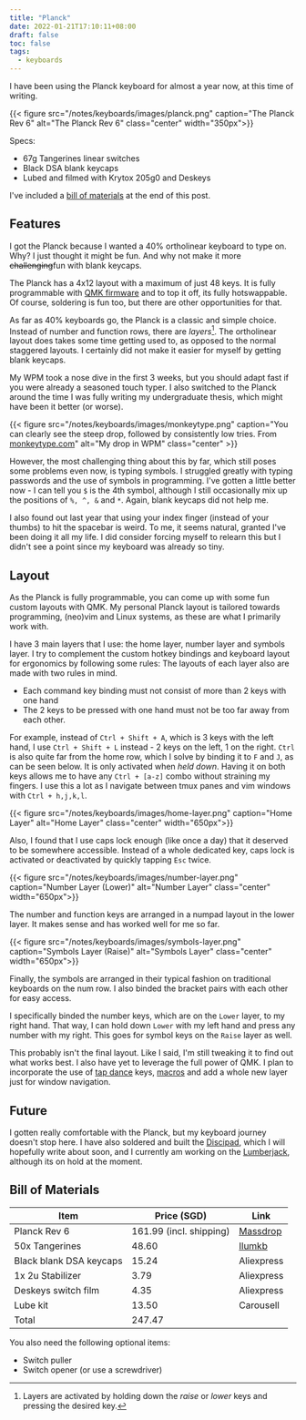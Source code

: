 ```yaml
---
title: "Planck"
date: 2022-01-21T17:10:11+08:00
draft: false
toc: false
tags:
  - keyboards
---
```


I have been using the Planck keyboard for almost a year now, at this time of writing.

{{< figure src="/notes/keyboards/images/planck.png" caption="The Planck Rev 6" alt="The Planck Rev 6" class="center" width="350px">}}

Specs:
- 67g Tangerines linear switches
- Black DSA blank keycaps
- Lubed and filmed with Krytox 205g0 and Deskeys

I've included a [bill of materials](#bill-of-materials) at the end of this post.

## Features

I got the Planck because I wanted a 40% ortholinear keyboard to type on. Why? I
just thought it might be fun. And why not make it more ~~challenging~~fun with
blank keycaps.

The Planck has a 4x12 layout with a maximum of just 48 keys. It is fully
programmable with [QMK firmware](https://github.com/qmk/qmk_firmware) and to top
it off, its fully hotswappable. Of course, soldering is fun too, but there are
other opportunities for that.

As far as 40% keyboards go, the Planck is a classic and simple choice. Instead
of number and function rows, there are *layers*[^1]. The ortholinear layout does
takes some time getting used to, as opposed to the normal staggered layouts. I
certainly did not make it easier for myself by getting blank keycaps.

My WPM took a nose dive in the first 3 weeks, but you should adapt fast if you
were already a seasoned touch typer. I also switched to the Planck around the
time I was fully writing my undergraduate thesis, which might have been it
better (or worse).

{{< figure src="/notes/keyboards/images/monkeytype.png" caption="You can clearly see the steep drop, followed by consistently low tries. From [monkeytype.com](https://monkeytype.com)" alt="My drop in WPM" class="center" >}}

However, the most challenging thing about this by far, which still poses some
problems even now, is typing symbols. I struggled greatly with typing passwords
and the use of symbols in programming. I've gotten a little better now - I can
tell you `$` is the 4th symbol, although I still occasionally mix up the
positions of `%, ^, &` and `*`. Again, blank keycaps did not help me.

I also found out last year that using your index finger (instead of your thumbs)
to hit the spacebar is weird. To me, it seems natural, granted I've been doing
it all my life. I did consider forcing myself to relearn this but I didn't see a
point since my keyboard was already so tiny.

## Layout

As the Planck is fully programmable, you can come up with some fun custom
layouts with QMK. My personal Planck layout is tailored towards programming,
(neo)vim and Linux systems, as these are what I primarily work with.

I have 3 main layers that I use: the home layer, number layer and symbols layer.
I try to complement the custom hotkey bindings and keyboard layout for
ergonomics by following some rules:
The layouts of each layer also are made with two rules in mind.
- Each command key binding must not consist of more than 2 keys with one hand
- The 2 keys to be pressed with one hand must not be too far away from each
  other.

For example, instead of `Ctrl + Shift + A`, which is 3 keys with the left hand,
I use `Ctrl + Shift + L` instead - 2 keys on the left, 1 on the right. `Ctrl` is
also quite far from the home row, which I solve by binding it to `F` and `J`, as
can be seen below. It is only activated when *held down*. Having it on both keys
allows me to have any `Ctrl + [a-z]` combo without straining my fingers. I use
this a lot as I navigate between tmux panes and vim windows with `Ctrl +
h,j,k,l`.

{{< figure src="/notes/keyboards/images/home-layer.png" caption="Home Layer" alt="Home Layer" class="center" width="650px">}}

Also, I found that I use caps lock enough (like once a day) that it
deserved to be somewhere accessible. Instead of a whole dedicated key, caps lock
is activated or deactivated by quickly tapping `Esc` twice.

{{< figure src="/notes/keyboards/images/number-layer.png" caption="Number Layer (Lower)" alt="Number Layer" class="center" width="650px">}}

The number and function keys are arranged in a numpad layout in the lower layer.
It makes sense and has worked well for me so far.

{{< figure src="/notes/keyboards/images/symbols-layer.png" caption="Symbols Layer (Raise)" alt="Symbols Layer" class="center" width="650px">}}

Finally, the symbols are arranged in their typical fashion on traditional
keyboards on the num row. I also binded the bracket pairs with each other for
easy access.

I specifically binded the number keys, which are on the `Lower` layer, to my
right hand. That way, I can hold down `Lower` with my left hand and press any
number with my right. This goes for symbol keys on the `Raise` layer as well.

This probably isn't the final layout. Like I said, I'm still tweaking it to find
out what works best. I also have yet to leverage the full power of QMK. I plan
to incorporate the use of [tap dance](https://docs.qmk.fm/#/feature_tap_dance)
keys, [macros](https://docs.qmk.fm/#/feature_macros) and add a whole new layer
just for window navigation.

## Future

I gotten really comfortable with the Planck, but my keyboard journey doesn't
stop here. I have also soldered and built the
[Discipad](https://github.com/coseyfannitutti/discipad), which I will hopefully
write about soon, and I currently am working on the
[Lumberjack](https://github.com/peej/lumberjack-keyboard), although its on hold
at the moment.


## Bill of Materials

| Item                    | Price (SGD)             | Link      |
| ----------------------- | ----------------------- | ----------|
| Planck Rev 6            | 161.99 (incl. shipping) | [Massdrop](https://drop.com/buy/planck-mechanical-keyboard)  |
| 50x Tangerines          | 48.60                   | [Ilumkb](https://ilumkb.com/collections/switches/products/c3-tangerine-switch)    |
| Black blank DSA keycaps | 15.24                   | Aliexpress|
| 1x 2u Stabilizer        | 3.79                    | Aliexpress|
| Deskeys switch film     | 4.35                    | Aliexpress|
| Lube kit                | 13.50                   | Carousell |
| Total					  | 247.47					| |

You also need the following optional items:
- Switch puller
- Switch opener (or use a screwdriver)

[^1]: Layers are activated by holding down the *raise* or *lower* keys and pressing the desired key.
